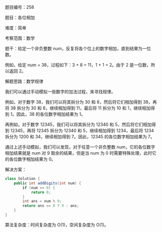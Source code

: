 题目编号：258

题目：各位相加

难度：简单

考察范围：数学

题干：给定一个非负整数 num，反复将各个位上的数字相加，直到结果为一位数。

例如，给定 num = 38，过程如下：3 + 8 = 11，1 + 1 = 2。由于 2 是一位数，所以返回 2。

解题思路：数学规律

我们可以通过手动模拟一些数字的加法过程，来寻找规律。

例如，对于数字 38，我们可以将其拆分为 30 和 8，然后将它们相加得到 38，再将 38 拆分为 30 和 8，继续相加得到 11，最后将 11 拆分为 10 和 1，继续相加得到 1。因此，38 的各位数字相加结果为 1。

再例如，对于数字 12345，我们可以将其拆分为 12340 和 5，然后将它们相加得到 12345，再将 12345 拆分为 12340 和 5，继续相加得到 1234，最后将 1234 拆分为 1200 和 34，继续相加得到 7。因此，12345 的各位数字相加结果为 7。

通过上述手动模拟，我们可以发现，对于任意一个非负整数 num，它的各位数字相加结果就是 num 对 9 取余的结果，但是当 num 为 0 时需要特殊处理，此时它的各位数字相加结果为 0。

解决方案：

```java
class Solution {
    public int addDigits(int num) {
        if (num == 0) {
            return 0;
        }
        int ans = num % 9;
        return ans == 0 ? 9 : ans;
    }
}
```

算法复杂度：时间复杂度为 O(1)，空间复杂度为 O(1)。